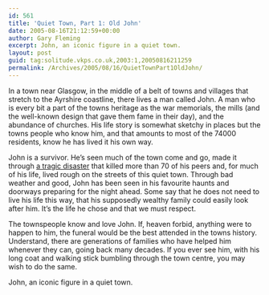 ```yaml
---
id: 561
title: 'Quiet Town, Part 1: Old John'
date: 2005-08-16T21:12:59+00:00
author: Gary Fleming
excerpt: John, an iconic figure in a quiet town.
layout: post
guid: tag:solitude.vkps.co.uk,2003:1,20050816211259
permalink: /Archives/2005/08/16/QuietTownPart1OldJohn/
---
```

In a town near Glasgow, in the middle of a belt of towns and villages that stretch to the Ayrshire coastline, there lives a man called John. A man who is every bit a part of the towns heritage as the war memorials, the mills (and the well-known design that gave them fame in their day), and the abundance of churches. His life story is somewhat sketchy in places but the towns people who know him, and that amounts to most of the 74000 residents, know he has lived it his own way.

John is a survivor. He&#8217;s seen much of the town come and go, made it through [a tragic disaster](http://www.glencinema.org.uk/ "The Glen Cinema Disaster") that killed more than 70 of his peers and, for much of his life, lived rough on the streets of this quiet town. Through bad weather and good, John has been seen in his favourite haunts and doorways preparing for the night ahead. Some say that he does not need to live his life this way, that his supposedly wealthy family could easily look after him. It&#8217;s the life he chose and that we must respect.

The townspeople know and love John. If, heaven forbid, anything were to happen to him, the funeral would be the best attended in the towns history. Understand, there are generations of families who have helped him whenever they can, going back many decades. If you ever see him, with his long coat and walking stick bumbling through the town centre, you may wish to do the same.

John, an iconic figure in a quiet town.